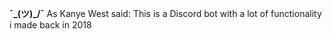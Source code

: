 **¯\_(ツ)_/¯**
As Kanye West said:
This is a Discord bot with a lot of functionality i made back in 2018 
